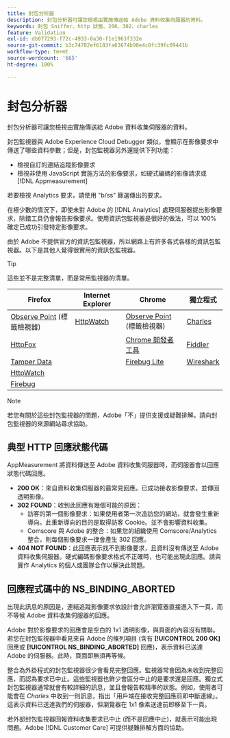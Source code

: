 ```yaml
---
title: 封包分析器
description: 封包分析器可讓您檢視由實施傳送給 Adobe 資料收集伺服器的資料。
keywords: 封包 Sniffer、http 狀態、200、302、charles
feature: Validation
exl-id: db077293-f72c-4933-8a30-f1e1963f332e
source-git-commit: b3c74782ef6183fa63674b98e4c0fc39fc09441b
workflow-type: tm+mt
source-wordcount: '665'
ht-degree: 100%

---
```


# 封包分析器

封包分析器可讓您檢視由實施傳送給 Adobe 資料收集伺服器的資料。

封包監視器與 Adobe Experience Cloud Debugger 類似，會顯示在影像要求中傳送了哪些資料參數；但是，封包監視器另外還提供下列功能：

* 檢視自訂的連結追蹤影像要求
* 檢視非使用 JavaScript 實施方法的影像要求，如硬式編碼的影像請求或 [!DNL Appmeasurement]

若要檢視 Analytics 要求，請使用 &quot;b/ss&quot; 篩選傳出的要求。

在極少數的情況下，即使未對 Adobe 的 [!DNL Analytics] 處理伺服器提出影像要求，除錯工具仍會報告影像要求。使用資訊包監視器是很好的做法，可以 100% 確定已成功引發特定影像要求。

由於 Adobe 不提供官方的資訊包監視器，所以網路上有許多各式各樣的資訊包監視器。以下是其他人覺得很實用的資訊包監視器。

>[!TIP]
>
>這些並不是完整清單，而是常用監視器的清單。

| Firefox | Internet Explorer | Chrome | 獨立程式 |
|---|---|---|---|
| [Observe Point](https://www.observepoint.com/product#plugin) (標籤檢視器) | [HttpWatch](https://www.httpwatch.com/) | [Observe Point](https://www.observepoint.com/product#plugin) (標籤檢視器) | [Charles](https://www.charlesproxy.com/) |
| [HttpFox](https://addons.thunderbird.net/en-us/firefox/addon/httpfox/) |  | [Chrome 開發者工具](https://code.google.com/chrome/devtools/docs/overview.html) | [Fiddler](https://www.fiddler2.com/fiddler2/) |
| [Tamper Data](https://addons.mozilla.org/en-US/firefox/addon/tamper-data-for-ff-quantum/) |  | [Firebug Lite](https://chrome.google.com/webstore/detail/firebug-lite-for-google-c/ehemiojjcpldeipjhjkepfdaohajpbdo) | [Wireshark](https://www.wireshark.org/) |
| [HttpWatch](https://www.httpwatch.com/) |  |  |  |
| [Firebug](https://getfirebug.com/) |  |  |  |

>[!NOTE]
>
>若您有關於這些封包監視器的問題，Adobe「不」提供支援或疑難排解。請向封包監視器的來源網站尋求協助。

## 典型 HTTP 回應狀態代碼

AppMeasurement 將資料傳送至 Adobe 資料收集伺服器時，而伺服器會以回應狀態代碼回應。

* **200 OK**：來自資料收集伺服器的最常見回應。已成功接收影像要求，並傳回透明影像。
* **302 FOUND**：收到此回應有幾個可能的原因：
   * 訪客的第一個影像要求：如果使用者第一次造訪您的網站，就會發生重新導向。此重新導向的目的是取得訪客 Cookie。並不會影響資料收集。
   * Comscore 與 Adobe 的整合：如果您的組織使用 Comscore/Analytics 整合，則每個影像要求一律會產生 302 回應。
* **404 NOT FOUND**：此回應表示找不到影像要求，且資料沒有傳送至 Adobe 資料收集伺服器。硬式編碼影像要求格式不正確時，也可能出現此回應。請與實作 Analytics 的個人或團隊合作以解決此問題。

## 回應程式碼中的 NS_BINDING_ABORTED

出現此訊息的原因是，連結追蹤影像要求依設計會允許瀏覽器直接進入下一頁，而不等候 Adobe 資料收集伺服器的回應。

Adobe 對於影像要求的回應會是空白的 1x1 透明影像，與頁面的內容沒有關聯。若您在封包監視器中看見來自 Adobe 的條列項目 (含有 **[!UICONTROL 200 OK]** 回應或 **[!UICONTROL NS_BINDING_ABORTED]** 回應)，表示資料已送達 Adobe 的伺服器。此時，頁面即無須再等候。

整合為外掛程式的封包監視器很少會看見完整回應。監視器常會因為未收到完整回應，而認為要求已中止。這些監視器也鮮少會區分中止的是要求還是回應。獨立式封包監視器通常就會有較詳細的訊息，並且會報告較精準的狀態。例如，使用者可能會在 *Charles* 中收到一則訊息，指出「用戶端在接收完整回應前即中斷連線」。這表示資料已送達我們的伺服器，但瀏覽器在 1x1 像素送達前即移至下一頁。

若外部封包監視器回報資料收集要求已中止 (而不是回應中止)，就表示可能出現問題。Adobe [!DNL Customer Care] 可提供疑難排解方面的協助。
